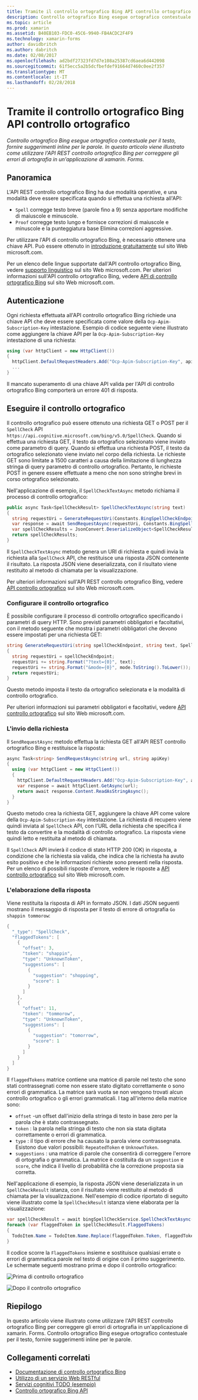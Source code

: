```yaml
---
title: Tramite il controllo ortografico Bing API controllo ortografico
description: Controllo ortografico Bing esegue ortografico contestuale per il testo, fornire suggerimenti inline per le parole. In questo articolo viene illustrato come utilizzare l'API REST controllo ortografico Bing per correggere gli errori di ortografia in un'applicazione di xamarin. Forms.
ms.topic: article
ms.prod: xamarin
ms.assetid: B40EB103-FDC0-45C6-9940-FB4ACDC2F4F9
ms.technology: xamarin-forms
author: davidbritch
ms.author: dabritch
ms.date: 02/08/2017
ms.openlocfilehash: ad2bdf27323fd7d7e108a25387cd6aea6d442098
ms.sourcegitcommit: 61f5ecc5a2b5dcfbefdef91664d7460c0ee2f357
ms.translationtype: MT
ms.contentlocale: it-IT
ms.lasthandoff: 02/28/2018
---
```

# <a name="spell-checking-using-the-bing-spell-check-api"></a>Tramite il controllo ortografico Bing API controllo ortografico

_Controllo ortografico Bing esegue ortografico contestuale per il testo, fornire suggerimenti inline per le parole. In questo articolo viene illustrato come utilizzare l'API REST controllo ortografico Bing per correggere gli errori di ortografia in un'applicazione di xamarin. Forms._

## <a name="overview"></a>Panoramica

L'API REST controllo ortografico Bing ha due modalità operative, e una modalità deve essere specificata quando si effettua una richiesta all'API:

- `Spell` corregge testo breve (parole fino a 9) senza apportare modifiche di maiuscole e minuscole.
- `Proof` corregge testo lungo e fornisce correzioni di maiuscole e minuscole e la punteggiatura base Elimina correzioni aggressive.

Per utilizzare l'API di controllo ortografico Bing, è necessario ottenere una chiave API. Può essere ottenuto in [introduzione gratuitamente](https://www.microsoft.com/cognitive-services/sign-up?ReturnUrl=/cognitive-services/subscriptions?productId=%2fproducts%2fBing.Speech.Preview) sul sito Web microsoft.com.

Per un elenco delle lingue supportate dall'API controllo ortografico Bing, vedere [supporto linguistico](https://www.microsoft.com/cognitive-services/Bing-Spell-check-API/documentation#language-support) sul sito Web microsoft.com. Per ulteriori informazioni sull'API controllo ortografico Bing, vedere [API di controllo ortografico Bing](https://www.microsoft.com/cognitive-services/bing-spell-check-api/documentation) sul sito Web microsoft.com.

## <a name="authentication"></a>Autenticazione

Ogni richiesta effettuata all'API controllo ortografico Bing richiede una chiave API che deve essere specificata come valore della `Ocp-Apim-Subscription-Key` intestazione. Esempio di codice seguente viene illustrato come aggiungere la chiave API per la `Ocp-Apim-Subscription-Key` intestazione di una richiesta:

```csharp
using (var httpClient = new HttpClient())
{
  httpClient.DefaultRequestHeaders.Add("Ocp-Apim-Subscription-Key", apiKey);
  ...
}
```

Il mancato superamento di una chiave API valida per l'API di controllo ortografico Bing comporterà un errore 401 di risposta.

## <a name="performing-spell-checking"></a>Eseguire il controllo ortografico

Il controllo ortografico può essere ottenuto una richiesta GET o POST per il `SpellCheck` API `https://api.cognitive.microsoft.com/bing/v5.0/SpellCheck`. Quando si effettua una richiesta GET, il testo da ortografico selezionato viene inviato come parametro di query. Quando si effettua una richiesta POST, il testo da ortografico selezionato viene inviato nel corpo della richiesta. Le richieste GET sono limitate a 1500 caratteri a causa della limitazione di lunghezza stringa di query parametro di controllo ortografico. Pertanto, le richieste POST in genere essere effettuate a meno che non sono stringhe brevi in corso ortografico selezionato.

Nell'applicazione di esempio, il `SpellCheckTextAsync` metodo richiama il processo di controllo ortografico:

```csharp
public async Task<SpellCheckResult> SpellCheckTextAsync(string text)
{
  string requestUri = GenerateRequestUri(Constants.BingSpellCheckEndpoint, text, SpellCheckMode.Spell);
  var response = await SendRequestAsync(requestUri, Constants.BingSpellCheckApiKey);
  var spellCheckResults = JsonConvert.DeserializeObject<SpellCheckResult>(response);
  return spellCheckResults;
}
```

Il `SpellCheckTextAsync` metodo genera un URI di richiesta e quindi invia la richiesta alla `SpellCheck` API, che restituisce una risposta JSON contenente il risultato. La risposta JSON viene deserializzata, con il risultato viene restituito al metodo di chiamata per la visualizzazione.

Per ulteriori informazioni sull'API REST controllo ortografico Bing, vedere [API controllo ortografico](https://dev.cognitive.microsoft.com/docs/services/56e73033cf5ff80c2008c679/operations/57855119bca1df1c647bc358) sul sito Web microsoft.com.

### <a name="configuring-spell-checking"></a>Configurare il controllo ortografico

È possibile configurare il processo di controllo ortografico specificando i parametri di query HTTP. Sono previsti parametri obbligatori e facoltativi, con il metodo seguente che mostra i parametri obbligatori che devono essere impostati per una richiesta GET:

```csharp
string GenerateRequestUri(string spellCheckEndpoint, string text, SpellCheckMode mode)
{
  string requestUri = spellCheckEndpoint;
  requestUri += string.Format("?text={0}", text);                         // text to spell check
  requestUri += string.Format("&mode={0}", mode.ToString().ToLower());    // spellcheck mode - proof or spell
  return requestUri;
}
```

Questo metodo imposta il testo da ortografico selezionata e la modalità di controllo ortografico.

Per ulteriori informazioni sui parametri obbligatori e facoltativi, vedere [API controllo ortografico](https://dev.cognitive.microsoft.com/docs/services/56e73033cf5ff80c2008c679/operations/57855119bca1df1c647bc358) sul sito Web microsoft.com.

### <a name="sending-the-request"></a>L'invio della richiesta

Il `SendRequestAsync` metodo effettua la richiesta GET all'API REST controllo ortografico Bing e restituisce la risposta:

```csharp
async Task<string> SendRequestAsync(string url, string apiKey)
{
  using (var httpClient = new HttpClient())
  {
    httpClient.DefaultRequestHeaders.Add("Ocp-Apim-Subscription-Key", apiKey);
    var response = await httpClient.GetAsync(url);
    return await response.Content.ReadAsStringAsync();
  }
}
```

Questo metodo crea la richiesta GET, aggiungere la chiave API come valore della `Ocp-Apim-Subscription-Key` intestazione. La richiesta di recupero viene quindi inviata al `SpellCheck` API, con l'URL della richiesta che specifica il testo da convertire e la modalità di controllo ortografico. La risposta viene quindi letto e restituita al metodo di chiamata.

Il `SpellCheck` API invierà il codice di stato HTTP 200 (OK) in risposta, a condizione che la richiesta sia valida, che indica che la richiesta ha avuto esito positivo e che le informazioni richieste sono presenti nella risposta. Per un elenco di possibili risposte d'errore, vedere le risposte a [API controllo ortografico](https://dev.cognitive.microsoft.com/docs/services/56e73033cf5ff80c2008c679/operations/57855119bca1df1c647bc358) sul sito Web microsoft.com.

### <a name="processing-the-response"></a>L'elaborazione della risposta

Viene restituita la risposta di API in formato JSON. I dati JSON seguenti mostrano il messaggio di risposta per il testo di errore di ortografia `Go shappin tommorow`:

```csharp
{
  "_type": "SpellCheck",
  "flaggedTokens": [
    {
      "offset": 3,
      "token": "shappin",
      "type": "UnknownToken",
      "suggestions": [
        {
          "suggestion": "shopping",
          "score": 1
        }
      ]
    },
    {
      "offset": 11,
      "token": "tommorow",
      "type": "UnknownToken",
      "suggestions": [
        {
          "suggestion": "tomorrow",
          "score": 1
        }
      ]
    }
  ]
}
```

Il `flaggedTokens` matrice contiene una matrice di parole nel testo che sono stati contrassegnati come non essere stato digitato correttamente o sono errori di grammatica. La matrice sarà vuota se non vengono trovati alcun controllo ortografico o gli errori grammaticali. I tag all'interno della matrice sono:

- `offset` -un offset dall'inizio della stringa di testo in base zero per la parola che è stato contrassegnato.
- `token` : la parola nella stringa di testo che non sia stata digitata correttamente o errori di grammatica.
- `type` : il tipo di errore che ha causato la parola viene contrassegnata. Esistono due valori possibili: `RepeatedToken` e `UnknownToken`.
- `suggestions` : una matrice di parole che consentirà di correggere l'errore di ortografia o grammatica. La matrice è costituita da un `suggestion` e `score`, che indica il livello di probabilità che la correzione proposta sia corretta.

Nell'applicazione di esempio, la risposta JSON viene deserializzata in un `SpellCheckResult` istanza, con il risultato viene restituito al metodo di chiamata per la visualizzazione. Nell'esempio di codice riportato di seguito viene illustrato come la `SpellCheckResult` istanza viene elaborata per la visualizzazione:

```csharp
var spellCheckResult = await bingSpellCheckService.SpellCheckTextAsync(TodoItem.Name);
foreach (var flaggedToken in spellCheckResult.FlaggedTokens)
{
  TodoItem.Name = TodoItem.Name.Replace(flaggedToken.Token, flaggedToken.Suggestions.FirstOrDefault().Suggestion);
}
```

Il codice scorre la `FlaggedTokens` insieme e sostituisce qualsiasi errate o errori di grammatica parole nel testo di origine con il primo suggerimento. Le schermate seguenti mostrano prima e dopo il controllo ortografico:

![](spell-check-images/before-spell-check.png "Prima di controllo ortografico")

![](spell-check-images/after-spell-check.png "Dopo il controllo ortografico")

## <a name="summary"></a>Riepilogo

In questo articolo viene illustrato come utilizzare l'API REST controllo ortografico Bing per correggere gli errori di ortografia in un'applicazione di xamarin. Forms. Controllo ortografico Bing esegue ortografico contestuale per il testo, fornire suggerimenti inline per le parole.



## <a name="related-links"></a>Collegamenti correlati

- [Documentazione di controllo ortografico Bing](https://www.microsoft.com/cognitive-services/bing-spell-check-api/documentation)
- [Utilizzo di un servizio Web RESTful](~/xamarin-forms/data-cloud/consuming/rest.md)
- [Servizi cognitivi TODO (esempio)](https://developer.xamarin.com/samples/xamarin-forms/WebServices/TodoCognitiveServices/)
- [Controllo ortografico Bing API](https://dev.cognitive.microsoft.com/docs/services/56e73033cf5ff80c2008c679/operations/57855119bca1df1c647bc358)
